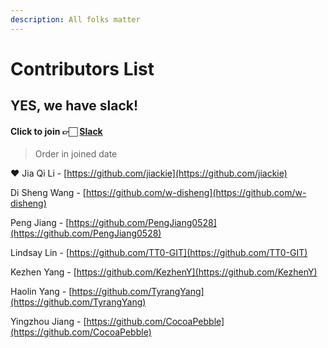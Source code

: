 ```yaml
---
description: All folks matter
---
```


# Contributors List

## YES, we have slack!

#### Click to join 👉🏻 [Slack](https://join.slack.com/t/ssiuitraining/shared_invite/zt-f3l19teq-dycRfzKSOUhSRu_b9~63Iw)

> Order in joined date

❤️ Jia Qi Li - [https://github.com/jiackie](https://github.com/jiackie)

Di Sheng Wang - [https://github.com/w-disheng](https://github.com/w-disheng)

Peng Jiang - [https://github.com/PengJiang0528](https://github.com/PengJiang0528)

Lindsay Lin - [https://github.com/TT0-GIT](https://github.com/TT0-GIT)

Kezhen Yang - [https://github.com/KezhenY](https://github.com/KezhenY)

Haolin Yang - [https://github.com/TyrangYang](https://github.com/TyrangYang)

Yingzhou Jiang - [https://github.com/CocoaPebble](https://github.com/CocoaPebble)





